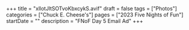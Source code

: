 +++
title = "xllotJltSOTvoKbxcykS.avif"
draft = false
tags = ["Photos"]
categories = ["Chuck E. Cheese's"]
pages = ["2023 Five Nights of Fun"]
startDate = ""
description = "FNoF Day 5 Email Ad"
+++
